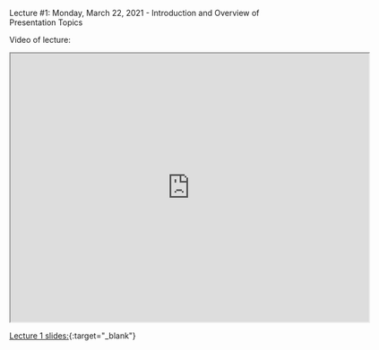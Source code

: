 Lecture #1: Monday, March 22, 2021 - Introduction and Overview of Presentation Topics

Video of lecture:
<iframe src="https://drive.google.com/file/d/1UQvSS9e-fB56iaaZ6GmNFWkBDsYrd9M8//view?t=0m00s" width="640" height="480" allowfullscreen>
</iframe>

[Lecture 1 slides:](https://drive.google.com/file/d/1j4kWxab2vvs-LTymFc3YzUSofVjUYalJ/view?usp=sharing){:target="_blank"}